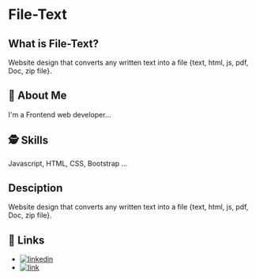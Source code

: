 # File-Text

## What is File-Text?
Website design that converts any written text into a file {text, html, js, pdf, Doc, zip file}.

## 🚀 About Me
I'm a Frontend web developer...

  
## 🕵️‍ Skills
Javascript, HTML, CSS, Bootstrap ...

## Desciption
Website design that converts any written text into a file {text, html, js, pdf, Doc, zip file}.

## 🔗 Links

- [![linkedin](https://img.shields.io/badge/linkedin-0A66C2?style=for-the-badge&logo=linkedin&logoColor=white)](https://www.linkedin.com/in/mohamed-ahmed-bb358b239/)
- [![link](https://img.shields.io/badge/link-green?style=for-the-badge&logo=link&logoColor=black)](https://text-file.netlify.app)
